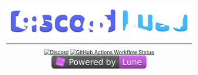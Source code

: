<div align="center">
	<p>
		<a href=""><img src="https://raw.githubusercontent.com/DiscordLuau/.github/master/resource/DiscordLuau-Banner.png" width="512" alt="discord-luau"/></a>
	</p>

 ---
 
<a href="https://discord.gg/DpQwdD8zD3"><img alt="Discord" src="https://img.shields.io/discord/385151591524597761?style=plastic&logo=discord&color=%235865F2"></a>
<a href="https://discord-luau-docs.deno.dev"><img alt="GitHub Actions Workflow Status" src="https://img.shields.io/github/actions/workflow/status/DiscordLuau/discord-luau/update-documentation.yml?style=plastic&logo=githubactions&label=docs&labelColor=%232a3036"></a>
<a href="https://lune-org.github.io/docs"><img alt="Lune" src=".lune/powered-by-lune.svg"></a>

</div>
